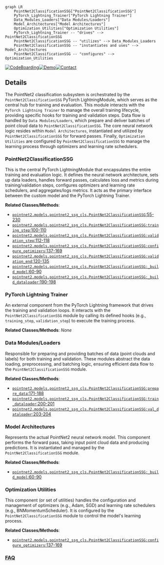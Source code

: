```mermaid
graph LR
    PointNet2ClassificationSSG["PointNet2ClassificationSSG"]
    PyTorch_Lightning_Trainer["PyTorch Lightning Trainer"]
    Data_Modules_Loaders["Data Modules/Loaders"]
    Model_Architectures["Model Architectures"]
    Optimization_Utilities["Optimization Utilities"]
    PyTorch_Lightning_Trainer -- "drives" --> PointNet2ClassificationSSG
    PointNet2ClassificationSSG -- "utilizes" --> Data_Modules_Loaders
    PointNet2ClassificationSSG -- "instantiates and uses" --> Model_Architectures
    PointNet2ClassificationSSG -- "configures" --> Optimization_Utilities
```

[![CodeBoarding](https://img.shields.io/badge/Generated%20by-CodeBoarding-9cf?style=flat-square)](https://github.com/CodeBoarding/GeneratedOnBoardings)[![Demo](https://img.shields.io/badge/Try%20our-Demo-blue?style=flat-square)](https://www.codeboarding.org/demo)[![Contact](https://img.shields.io/badge/Contact%20us%20-%20contact@codeboarding.org-lightgrey?style=flat-square)](mailto:contact@codeboarding.org)

## Details

The PointNet2 classification subsystem is orchestrated by the `PointNet2ClassificationSSG` PyTorch LightningModule, which serves as the central hub for training and evaluation. This module interacts with the `PyTorch Lightning Trainer` to manage the overall training lifecycle, providing specific hooks for training and validation steps. Data flow is handled by `Data Modules/Loaders`, which prepare and deliver batches of point cloud data to `PointNet2ClassificationSSG`. The core neural network logic resides within `Model Architectures`, instantiated and utilized by `PointNet2ClassificationSSG` for forward passes. Finally, `Optimization Utilities` are configured by `PointNet2ClassificationSSG` to manage the learning process through optimizers and learning rate schedulers.

### PointNet2ClassificationSSG
This is the central PyTorch LightningModule that encapsulates the entire training and evaluation logic. It defines the neural network architecture, sets up data loaders, handles forward passes, calculates loss and metrics during training/validation steps, configures optimizers and learning rate schedulers, and aggregates/logs metrics. It acts as the primary interface between the custom model and the PyTorch Lightning Trainer.


**Related Classes/Methods**:

- <a href="https://github.com/erikwijmans/Pointnet2_PyTorch/blob/master/pointnet2/models/pointnet2_ssg_cls.py#L55-L230" target="_blank" rel="noopener noreferrer">`pointnet2.models.pointnet2_ssg_cls.PointNet2ClassificationSSG`:55-230</a>
- <a href="https://github.com/erikwijmans/Pointnet2_PyTorch/blob/master/pointnet2/models/pointnet2_ssg_cls.py#L100-L110" target="_blank" rel="noopener noreferrer">`pointnet2.models.pointnet2_ssg_cls.PointNet2ClassificationSSG:training_step`:100-110</a>
- <a href="https://github.com/erikwijmans/Pointnet2_PyTorch/blob/master/pointnet2/models/pointnet2_ssg_cls.py#L112-L118" target="_blank" rel="noopener noreferrer">`pointnet2.models.pointnet2_ssg_cls.PointNet2ClassificationSSG:validation_step`:112-118</a>
- <a href="https://github.com/erikwijmans/Pointnet2_PyTorch/blob/master/pointnet2/models/pointnet2_ssg_cls.py#L137-L169" target="_blank" rel="noopener noreferrer">`pointnet2.models.pointnet2_ssg_cls.PointNet2ClassificationSSG:configure_optimizers`:137-169</a>
- <a href="https://github.com/erikwijmans/Pointnet2_PyTorch/blob/master/pointnet2/models/pointnet2_ssg_cls.py#L120-L135" target="_blank" rel="noopener noreferrer">`pointnet2.models.pointnet2_ssg_cls.PointNet2ClassificationSSG:validation_end`:120-135</a>
- <a href="https://github.com/erikwijmans/Pointnet2_PyTorch/blob/master/pointnet2/models/pointnet2_ssg_cls.py#L60-L90" target="_blank" rel="noopener noreferrer">`pointnet2.models.pointnet2_ssg_cls.PointNet2ClassificationSSG:_build_model`:60-90</a>
- <a href="https://github.com/erikwijmans/Pointnet2_PyTorch/blob/master/pointnet2/models/pointnet2_ssg_cls.py#L190-L198" target="_blank" rel="noopener noreferrer">`pointnet2.models.pointnet2_ssg_cls.PointNet2ClassificationSSG:_build_dataloader`:190-198</a>


### PyTorch Lightning Trainer
An external component from the PyTorch Lightning framework that drives the training and validation loops. It interacts with the `PointNet2ClassificationSSG` module by calling its defined hooks (e.g., `training_step`, `validation_step`) to execute the training process.


**Related Classes/Methods**: _None_

### Data Modules/Loaders
Responsible for preparing and providing batches of data (point clouds and labels) for both training and validation. These modules abstract the data loading, preprocessing, and batching logic, ensuring efficient data flow to the `PointNet2ClassificationSSG` module.


**Related Classes/Methods**:

- <a href="https://github.com/erikwijmans/Pointnet2_PyTorch/blob/master/pointnet2/models/pointnet2_ssg_cls.py#L171-L188" target="_blank" rel="noopener noreferrer">`pointnet2.models.pointnet2_ssg_cls.PointNet2ClassificationSSG:prepare_data`:171-188</a>
- <a href="https://github.com/erikwijmans/Pointnet2_PyTorch/blob/master/pointnet2/models/pointnet2_ssg_cls.py#L200-L201" target="_blank" rel="noopener noreferrer">`pointnet2.models.pointnet2_ssg_cls.PointNet2ClassificationSSG:train_dataloader`:200-201</a>
- <a href="https://github.com/erikwijmans/Pointnet2_PyTorch/blob/master/pointnet2/models/pointnet2_ssg_cls.py#L203-L204" target="_blank" rel="noopener noreferrer">`pointnet2.models.pointnet2_ssg_cls.PointNet2ClassificationSSG:val_dataloader`:203-204</a>


### Model Architectures
Represents the actual PointNet2 neural network model. This component performs the forward pass, taking input point cloud data and producing predictions. It is instantiated and managed by the `PointNet2ClassificationSSG` module.


**Related Classes/Methods**:

- <a href="https://github.com/erikwijmans/Pointnet2_PyTorch/blob/master/pointnet2/models/pointnet2_ssg_cls.py#L60-L90" target="_blank" rel="noopener noreferrer">`pointnet2.models.pointnet2_ssg_cls.PointNet2ClassificationSSG:_build_model`:60-90</a>


### Optimization Utilities
This component (or set of utilities) handles the configuration and management of optimizers (e.g., Adam, SGD) and learning rate schedulers (e.g., BNMomentumScheduler). It is configured by the `PointNet2ClassificationSSG` module to control the model's learning process.


**Related Classes/Methods**:

- <a href="https://github.com/erikwijmans/Pointnet2_PyTorch/blob/master/pointnet2/models/pointnet2_ssg_cls.py#L137-L169" target="_blank" rel="noopener noreferrer">`pointnet2.models.pointnet2_ssg_cls.PointNet2ClassificationSSG:configure_optimizers`:137-169</a>




### [FAQ](https://github.com/CodeBoarding/GeneratedOnBoardings/tree/main?tab=readme-ov-file#faq)